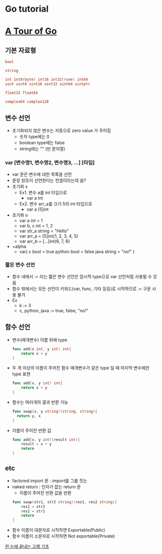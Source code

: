 # Go tutorial
# [A Tour of Go](https://tour.golang.org/welcome/1)
## 기본 자료형
```go
bool

string

int int8(byte) int16 int32(rune) int64
uint uint8 uint16 uint32 uint64 uintptr

float32 float64

complex64 complex128
```

## 변수 선언
- 초기화되지 않은 변수는 자동으로 zero value 가 주어짐
    - 숫자 type에는 0
    - boolean type에는 false
    - string에는 "" (빈 문자열)
### **var [변수명1, 변수명2, 변수명3, ...] [타입]**
- var 문은 변수에 대한 목록을 선언
- 문장 읽듯이 선언한다는 컨셉이라는데 음?
- 초기화 x
    - Ex1. 변수 a를 int 타입으로
        - var a int
    - Ex2. 변수 arr_a를 크기 5의 int 타입으로
        - var a [5]int
- 초기화 o
    - var a int = 1
    - var b, c int = 1, 2
    - var str_a string = "Hello"
    - var arr_a = [5]int{1, 2, 3, 4, 5}
    - var arr_b = [...]int{6, 7, 8}
- +alpha
    - var(
          c bool = true
          python bool = false
          java string = "no!"
      )

### 짧은 변수 선언
- 함수 내에서 := 라는 짧은 변수 선언은 암시적 type으로 var 선언처럼 사용될 수 있음
- 함수 밖에서는 모든 선언이 키워드(var, func, 기타 등등)로 시작하므로 := 구문 사용 불가
- Ex
    - k := 3
    - c, python, java := true, false, "no!"


## 함수 선언
- 변수(매개변수) 이름 뒤에 type
    ```go
    func add(x int, y int) int{
        return x + y
    }
    ```
- 두 개 이상의 이름이 주어진 함수 매개변수가 같은 type 일 때 마지막 변수에만 type 표현 
    ```go
    func add(x, y int) int{
        return x + y
    }
    ```
- 함수는 여러개의 결과 반환 가능
    ```go
    func swap(x, y string)(string, string){
      return y, x
    }
    ```
- 이름이 주어진 반환 값
    ```go
    func add(x, y int)(result int){
        result = x + y
        return
    }
    ```

## etc
- factored import 문 : import를 그룹 짓는
- naked return : 인자가 없는 return 문
    - 이름이 주어진 반환 값을 반환
    ```go
    func swap(str1, str2 string)(res1, res2 string){
        res1 = str2
        res2 = str1
        return
    }
    ```
- 함수 이름이 대문자로 시작하면 Exportable(Public)
- 함수 이름이 소문자로 시작하면 Not exportable(Private)

[한 눈에 끝내는 고랭 기초](https://edu.goorm.io/learn/lecture/2010/%ED%95%9C-%EB%88%88%EC%97%90-%EB%81%9D%EB%82%B4%EB%8A%94-%EA%B3%A0%EB%9E%AD-%EA%B8%B0%EC%B4%88)
